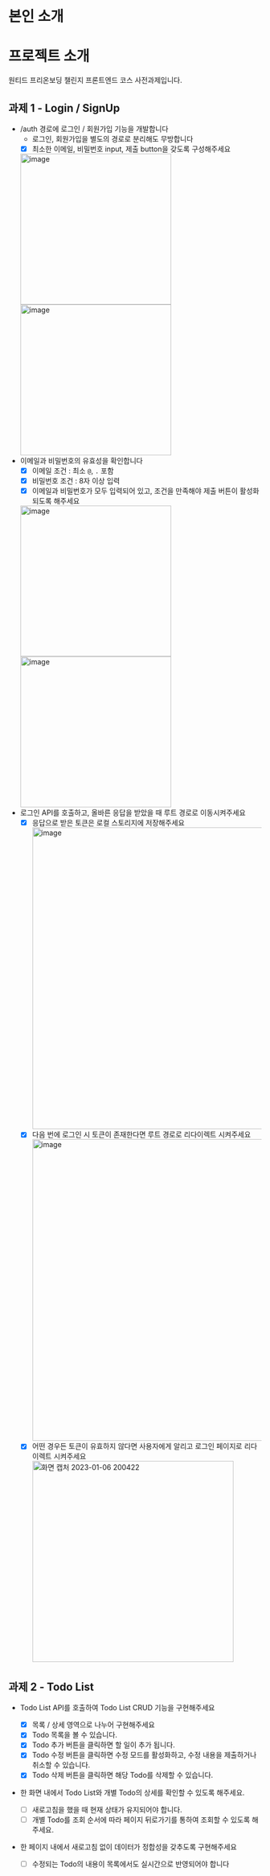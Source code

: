 # 본인 소개

# 프로젝트 소개

원티드 프리온보딩 챌린지 프론트엔드 코스 사전과제입니다.

## 과제 1 - Login / SignUp

- /auth 경로에 로그인 / 회원가입 기능을 개발합니다
  - 로그인, 회원가입을 별도의 경로로 분리해도 무방합니다
  - [X] 최소한 이메일, 비밀번호 input, 제출 button을 갖도록 구성해주세요
  <img width="300" alt="image" src="https://user-images.githubusercontent.com/74370531/210978981-525dedb2-af61-4f1d-bdda-69f4410d6b11.png">
  <img width="300" alt="image" src="https://user-images.githubusercontent.com/74370531/210979021-11a90e94-a436-44f7-a9ef-f0d61ffc2b12.png">
- 이메일과 비밀번호의 유효성을 확인합니다
  - [X] 이메일 조건 : 최소 `@`, `.` 포함
  - [X] 비밀번호 조건 : 8자 이상 입력
  - [X] 이메일과 비밀번호가 모두 입력되어 있고, 조건을 만족해야 제출 버튼이 활성화 되도록 해주세요
  <img width="300" alt="image" src="https://user-images.githubusercontent.com/74370531/210987261-28338472-baa1-49ca-b48e-e9f72eb37aef.gif">
  <img width="300" alt="image" src="https://user-images.githubusercontent.com/74370531/210987248-2b6a1de1-e8bf-40fb-bd69-0631bbc16e64.gif">
- 로그인 API를 호출하고, 올바른 응답을 받았을 때 루트 경로로 이동시켜주세요
  - [X] 응답으로 받은 토큰은 로컬 스토리지에 저장해주세요
    <div><img width="600" alt="image" src="https://user-images.githubusercontent.com/74370531/210990584-57fe2a8e-0549-4ba2-9a52-15da6e5323b2.gif"></div>
  - [X] 다음 번에 로그인 시 토큰이 존재한다면 루트 경로로 리다이렉트 시켜주세요
    <div><img width="600" alt="image" src="https://user-images.githubusercontent.com/74370531/210990570-c4100486-ae1c-472b-8e51-01d3a541e586.gif"></div>
  - [X] 어떤 경우든 토큰이 유효하지 않다면 사용자에게 알리고 로그인 페이지로 리다이렉트 시켜주세요
    <img width="400" alt="화면 캡처 2023-01-06 200422" src="https://user-images.githubusercontent.com/74370531/211000091-f3f8a717-8895-46d9-b2b5-7cfb5e81babc.png">

## 과제 2 - Todo List

- Todo List API를 호출하여 Todo List CRUD 기능을 구현해주세요
  - [X] 목록 / 상세 영역으로 나누어 구현해주세요
  - [X] Todo 목록을 볼 수 있습니다.
  - [X] Todo 추가 버튼을 클릭하면 할 일이 추가 됩니다.
  - [X] Todo 수정 버튼을 클릭하면 수정 모드를 활성화하고, 수정 내용을 제출하거나 취소할 수 있습니다.
  - [X] Todo 삭제 버튼을 클릭하면 해당 Todo를 삭제할 수 있습니다.
- 한 화면 내에서 Todo List와 개별 Todo의 상세를 확인할 수 있도록 해주세요.
  - [ ] 새로고침을 했을 때 현재 상태가 유지되어야 합니다.
  - [ ] 개별 Todo를 조회 순서에 따라 페이지 뒤로가기를 통하여 조회할 수 있도록 해주세요.
- 한 페이지 내에서 새로고침 없이 데이터가 정합성을 갖추도록 구현해주세요

  - [ ] 수정되는 Todo의 내용이 목록에서도 실시간으로 반영되어야 합니다
